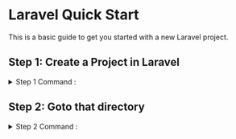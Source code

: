 # Laravel Quick Start

This is a basic guide to get you started with a new Laravel project.

## Step 1: Create a Project in Laravel

<details>
  <summary>Step 1 Command : </summary>
  laravel new hello_world
</details>

## Step 2: Goto that directory 

<details>
  <summary>Step 2 Command : </summary>
  cd hello_world
</details>


